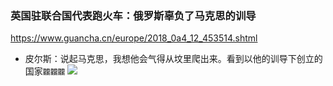 ### 英国驻联合国代表跑火车：俄罗斯辜负了马克思的训导
https://www.guancha.cn/europe/2018_0a4_12_453514.shtml
- 皮尔斯：说起马克思，我想他会气得从坟里爬出来。看到以他的训导下创立的国家`龖龖龖`
![](http://i.guancha.cn/news/2018/04/12/20180412163606124.jpg)